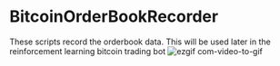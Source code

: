 # BitcoinOrderBookRecorder
These scripts record the orderbook data. This will be used later in the reinforcement learning bitcoin trading bot
![ezgif com-video-to-gif](https://github.com/HarryLeaks/BitcoinOrderBookRecorder/assets/17521023/29a89c0b-30f1-434a-ad1b-69311d4c372e)


